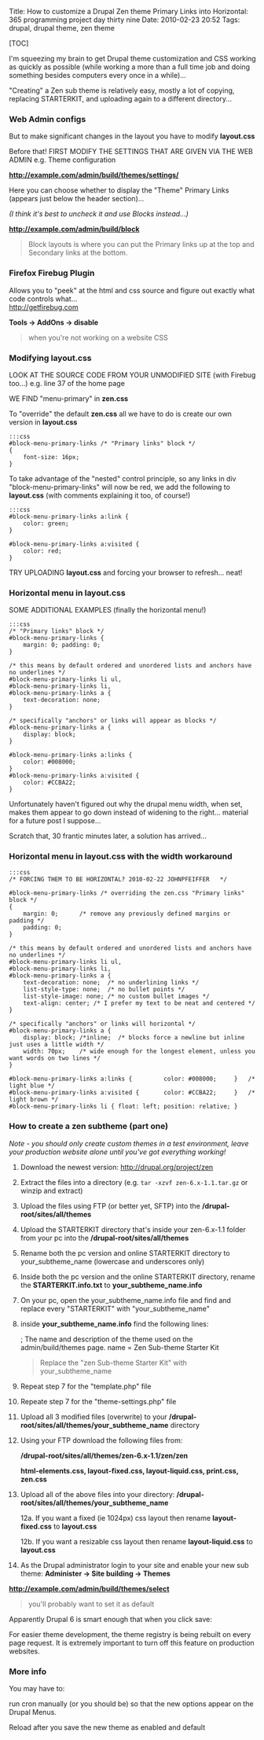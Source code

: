 Title: How to customize a Drupal Zen theme Primary Links into Horizontal: 365 programming project day thirty nine
Date: 2010-02-23 20:52
Tags: drupal, drupal theme, zen theme

[TOC]

I'm squeezing my brain to get Drupal theme customization and CSS working as quickly as possible (while working a more than a full time job and doing something besides computers every once in a while)...

"Creating" a Zen sub theme is relatively easy, mostly a lot of copying, replacing STARTERKIT, and uploading again to a different directory...


### Web Admin configs

But to make significant changes in the layout you have to modify **layout.css**

Before that! FIRST MODIFY THE SETTINGS THAT ARE GIVEN VIA THE WEB ADMIN e.g. Theme configuration

**http://example.com/admin/build/themes/settings/**

Here you can choose whether to display the "Theme" Primary Links (appears just below the header section)...  

*(I think it's best to uncheck it and use Blocks instead...)*

**http://example.com/admin/build/block**

> Block layouts is where you can put the Primary links up at the top and Secondary links at the bottom.

### Firefox Firebug Plugin

Allows you to "peek" at the html and css source and figure out exactly what code controls what...  
<http://getfirebug.com>

**Tools -> AddOns -> disable**
> when you're not working on a website CSS  

### Modifying layout.css

LOOK AT THE SOURCE CODE FROM YOUR UNMODIFIED SITE (with Firebug too...) e.g. line 37 of the home page

WE FIND "menu-primary" in **zen.css**

To "override" the default **zen.css** all we have to do is create our own version in **layout.css**

    :::css
    #block-menu-primary-links /* "Primary links" block */
    {
        font-size: 16px;
    }
    
To take advantage of the "nested" control principle, so any links in div "block-menu-primary-links" will now be red, we add the following to **layout.css** (with comments explaining it too, of course!)

    :::css
    #block-menu-primary-links a:link {
        color: green;	
    }
    
    #block-menu-primary-links a:visited {
        color: red;	
    }
    
TRY UPLOADING **layout.css** and forcing your browser to refresh... neat!


### Horizontal menu in layout.css

SOME ADDITIONAL EXAMPLES (finally the horizontal menu!)

    :::css
    /* "Primary links" block */
    #block-menu-primary-links {
        margin: 0; padding: 0;
    }
    
    /* this means by default ordered and unordered lists and anchors have no underlines */
    #block-menu-primary-links li ul,
    #block-menu-primary-links li,
    #block-menu-primary-links a {
        text-decoration: none;
    }
    
    /* specifically "anchors" or links will appear as blocks */
    #block-menu-primary-links a {
        display: block;
    }
    
    #block-menu-primary-links a:links {
        color: #008000;	
    }
    #block-menu-primary-links a:visited {
        color: #CCBA22;	
    }
    

Unfortunately haven't figured out why the drupal menu width, when set, makes them appear to go down instead of widening to the right... material for a future post I suppose...

Scratch that, 30 frantic minutes later, a solution has arrived...

### Horizontal menu in layout.css with the width workaround

    :::css
    /* FORCING THEM TO BE HORIZONTAL? 2010-02-22 JOHNPFEIFFER	*/
    
    #block-menu-primary-links /* overriding the zen.css "Primary links" block */
    {
        margin: 0; 		/* remove any previously defined margins or padding */
        padding: 0;
    }
    
    /* this means by default ordered and unordered lists and anchors have no underlines */
    #block-menu-primary-links li ul,
    #block-menu-primary-links li,
    #block-menu-primary-links a { 
        text-decoration: none;	/* no underlining links */
        list-style-type: none;	/* no bullet points */
        list-style-image: none; /* no custom bullet images */
        text-align: center; /* I prefer my text to be neat and centered */
    }
    
    /* specifically "anchors" or links will horizontal */
    #block-menu-primary-links a { 
        display: block; /*inline;  /* blocks force a newline but inline just uses a little width */
        width: 70px;	/* wide enough for the longest element, unless you want words on two lines */
    }
    
    #block-menu-primary-links a:links { 		color: #008000;	 	} 	/* light blue */
    #block-menu-primary-links a:visited { 		color: #CCBA22;	 	}   /* light brown */
    #block-menu-primary-links li { float: left; position: relative; }
    
    
### How to create a zen subtheme (part one)

*Note - you should only create custom themes in a test environment, leave your production website alone until you've got everything working!*

1.	Download the newest version: <http://drupal.org/project/zen>
2.  Extract the files into a directory (e.g. `tar -xzvf zen-6.x-1.1.tar.gz` or winzip and extract)
3.	Upload the files using FTP (or better yet, SFTP) into the **/drupal-root/sites/all/themes**
4.	Upload the STARTERKIT directory that's inside your zen-6.x-1.1 folder from your pc into the **/drupal-root/sites/all/themes**
5.	Rename both the pc version and online STARTERKIT directory to your_subtheme_name (lowercase and underscores only)
6.	Inside both the pc version and the online STARTERKIT directory, rename the **STARTERKIT.info.txt** to **your_subtheme_name.info**
7.	On your pc, open the your_subtheme_name.info file and find and replace every "STARTERKIT" with "your_subtheme_name"
8.	inside **your_subtheme_name.info** find the following lines:

    ; The name and description of the theme used on the admin/build/themes page.
    name        = Zen Sub-theme Starter Kit
    
	> Replace the "zen Sub-theme Starter Kit" with your_subtheme_name

9. Repeat step 7 for the "template.php" file
10. Repeate step 7 for the "theme-settings.php" file
11.	Upload all 3 modified files (overwrite) to your **/drupal-root/sites/all/themes/your_subtheme_name** directory

12. Using your FTP download the following files from: 		

	**/drupal-root/sites/all/themes/zen-6.x-1.1/zen/zen**
	
	**html-elements.css, layout-fixed.css, layout-liquid.css, print.css, zen.css**

13. Upload all of the above files into your directory: **/drupal-root/sites/all/themes/your_subtheme_name**

    12a. If you want a fixed (ie 1024px) css layout then rename **layout-fixed.css** to **layout.css**
    
	12b. If you want a resizable css layout then rename **layout-liquid.css** to **layout.css**
	
14.	As the Drupal administrator login to your site and enable your new sub theme: **Administer -> Site building -> Themes**
	
**http://example.com/admin/build/themes/select**

> you'll probably want to set it as default


Apparently Drupal 6 is smart enough that when you click save:

For easier theme development, the theme registry is being rebuilt on every page request. 
It is extremely important to turn off this feature on production websites.
	
### More info

You may have to:

run cron manually (or you should be) so that the new options appear on the Drupal Menus.

Reload after you save the new theme as enabled and default
